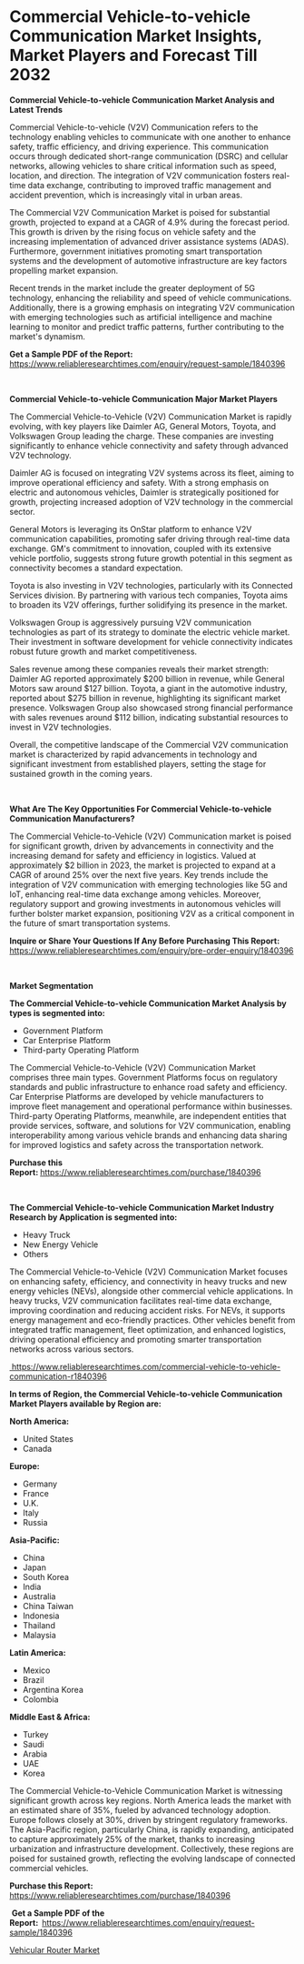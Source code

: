<p><h1>Commercial Vehicle-to-vehicle Communication Market Insights, Market Players and Forecast Till 2032</h1></p><p><strong>Commercial Vehicle-to-vehicle Communication Market Analysis and Latest Trends</strong></p>
<p><p>Commercial Vehicle-to-vehicle (V2V) Communication refers to the technology enabling vehicles to communicate with one another to enhance safety, traffic efficiency, and driving experience. This communication occurs through dedicated short-range communication (DSRC) and cellular networks, allowing vehicles to share critical information such as speed, location, and direction. The integration of V2V communication fosters real-time data exchange, contributing to improved traffic management and accident prevention, which is increasingly vital in urban areas.</p><p>The Commercial V2V Communication Market is poised for substantial growth, projected to expand at a CAGR of 4.9% during the forecast period. This growth is driven by the rising focus on vehicle safety and the increasing implementation of advanced driver assistance systems (ADAS). Furthermore, government initiatives promoting smart transportation systems and the development of automotive infrastructure are key factors propelling market expansion.</p><p>Recent trends in the market include the greater deployment of 5G technology, enhancing the reliability and speed of vehicle communications. Additionally, there is a growing emphasis on integrating V2V communication with emerging technologies such as artificial intelligence and machine learning to monitor and predict traffic patterns, further contributing to the market's dynamism.</p></p>
<p><strong>Get a Sample PDF of the Report:&nbsp;</strong> <a href="https://www.reliableresearchtimes.com/enquiry/request-sample/1840396?utm_campaign=2740&utm_medium=2&utm_source=Github&utm_content=ia&utm_term=08042025&utm_id=commercial-vehicle-to-vehicle-communication">https://www.reliableresearchtimes.com/enquiry/request-sample/1840396</a></p>
<p>&nbsp;</p>
<p><strong>Commercial Vehicle-to-vehicle Communication Major Market Players</strong></p>
<p><p>The Commercial Vehicle-to-Vehicle (V2V) Communication Market is rapidly evolving, with key players like Daimler AG, General Motors, Toyota, and Volkswagen Group leading the charge. These companies are investing significantly to enhance vehicle connectivity and safety through advanced V2V technology.</p><p>Daimler AG is focused on integrating V2V systems across its fleet, aiming to improve operational efficiency and safety. With a strong emphasis on electric and autonomous vehicles, Daimler is strategically positioned for growth, projecting increased adoption of V2V technology in the commercial sector.</p><p>General Motors is leveraging its OnStar platform to enhance V2V communication capabilities, promoting safer driving through real-time data exchange. GM's commitment to innovation, coupled with its extensive vehicle portfolio, suggests strong future growth potential in this segment as connectivity becomes a standard expectation.</p><p>Toyota is also investing in V2V technologies, particularly with its Connected Services division. By partnering with various tech companies, Toyota aims to broaden its V2V offerings, further solidifying its presence in the market.</p><p>Volkswagen Group is aggressively pursuing V2V communication technologies as part of its strategy to dominate the electric vehicle market. Their investment in software development for vehicle connectivity indicates robust future growth and market competitiveness.</p><p>Sales revenue among these companies reveals their market strength: Daimler AG reported approximately $200 billion in revenue, while General Motors saw around $127 billion. Toyota, a giant in the automotive industry, reported about $275 billion in revenue, highlighting its significant market presence. Volkswagen Group also showcased strong financial performance with sales revenues around $112 billion, indicating substantial resources to invest in V2V technologies.</p><p>Overall, the competitive landscape of the Commercial V2V communication market is characterized by rapid advancements in technology and significant investment from established players, setting the stage for sustained growth in the coming years.</p></p>
<p>&nbsp;</p>
<p><strong>What Are The Key Opportunities For Commercial Vehicle-to-vehicle Communication Manufacturers?</strong></p>
<p><p>The Commercial Vehicle-to-Vehicle (V2V) Communication market is poised for significant growth, driven by advancements in connectivity and the increasing demand for safety and efficiency in logistics. Valued at approximately $2 billion in 2023, the market is projected to expand at a CAGR of around 25% over the next five years. Key trends include the integration of V2V communication with emerging technologies like 5G and IoT, enhancing real-time data exchange among vehicles. Moreover, regulatory support and growing investments in autonomous vehicles will further bolster market expansion, positioning V2V as a critical component in the future of smart transportation systems.</p></p>
<p><strong>Inquire or Share Your Questions If Any Before Purchasing This Report:</strong> <a href="https://www.reliableresearchtimes.com/enquiry/pre-order-enquiry/1840396?utm_campaign=2740&utm_medium=2&utm_source=Github&utm_content=ia&utm_term=08042025&utm_id=commercial-vehicle-to-vehicle-communication">https://www.reliableresearchtimes.com/enquiry/pre-order-enquiry/1840396</a></p>
<p>&nbsp;</p>
<p><strong>Market Segmentation</strong></p>
<p><strong>The Commercial Vehicle-to-vehicle Communication Market Analysis by types is segmented into:</strong></p>
<p><ul><li>Government Platform</li><li>Car Enterprise Platform</li><li>Third-party Operating Platform</li></ul></p>
<p><p>The Commercial Vehicle-to-Vehicle (V2V) Communication Market comprises three main types. Government Platforms focus on regulatory standards and public infrastructure to enhance road safety and efficiency. Car Enterprise Platforms are developed by vehicle manufacturers to improve fleet management and operational performance within businesses. Third-party Operating Platforms, meanwhile, are independent entities that provide services, software, and solutions for V2V communication, enabling interoperability among various vehicle brands and enhancing data sharing for improved logistics and safety across the transportation network.</p></p>
<p><strong>Purchase this Report:&nbsp;</strong><a href="https://www.reliableresearchtimes.com/purchase/1840396?utm_campaign=2740&utm_medium=2&utm_source=Github&utm_content=ia&utm_term=08042025&utm_id=commercial-vehicle-to-vehicle-communication">https://www.reliableresearchtimes.com/purchase/1840396</a></p>
<p>&nbsp;</p>
<p><strong>The Commercial Vehicle-to-vehicle Communication Market Industry Research by Application is segmented into:</strong></p>
<p><ul><li>Heavy Truck</li><li>New Energy Vehicle</li><li>Others</li></ul></p>
<p><p>The Commercial Vehicle-to-Vehicle (V2V) Communication Market focuses on enhancing safety, efficiency, and connectivity in heavy trucks and new energy vehicles (NEVs), alongside other commercial vehicle applications. In heavy trucks, V2V communication facilitates real-time data exchange, improving coordination and reducing accident risks. For NEVs, it supports energy management and eco-friendly practices. Other vehicles benefit from integrated traffic management, fleet optimization, and enhanced logistics, driving operational efficiency and promoting smarter transportation networks across various sectors.</p></p>
<p><a href="https://www.reliableresearchtimes.com/commercial-vehicle-to-vehicle-communication-r1840396?utm_campaign=2740&utm_medium=2&utm_source=Github&utm_content=ia&utm_term=08042025&utm_id=commercial-vehicle-to-vehicle-communication">&nbsp;https://www.reliableresearchtimes.com/commercial-vehicle-to-vehicle-communication-r1840396</a></p>
<p><strong>In terms of Region, the Commercial Vehicle-to-vehicle Communication Market Players available by Region are:</strong></p>
<p>
    <p> <strong> North America: </strong>
        <ul>
            <li>United States</li>
            <li>Canada</li>
        </ul>
        </p> 
    <p> <strong> Europe: </strong>
        <ul>
            <li>Germany</li>
            <li>France</li>
            <li>U.K.</li>
            <li>Italy</li>
            <li>Russia</li>
        </ul>
        </p> 
    <p> <strong> Asia-Pacific: </strong>
        <ul>
            <li>China</li>
            <li>Japan</li>
            <li>South Korea</li>
            <li>India</li>
            <li>Australia</li>
            <li>China Taiwan</li>
            <li>Indonesia</li>
            <li>Thailand</li>
            <li>Malaysia</li>
        </ul>
        </p> 
    <p> <strong> Latin America: </strong>
        <ul>
            <li>Mexico</li>
            <li>Brazil</li>
            <li>Argentina Korea</li>
            <li>Colombia</li>
        </ul>
        </p> 
    <p> <strong> Middle East & Africa: </strong>
        <ul>
            <li>Turkey</li>
            <li>Saudi</li>
            <li>Arabia</li>
            <li>UAE</li>
            <li>Korea</li>
        </ul>
    </p>
    </p>
<p><p>The Commercial Vehicle-to-Vehicle Communication Market is witnessing significant growth across key regions. North America leads the market with an estimated share of 35%, fueled by advanced technology adoption. Europe follows closely at 30%, driven by stringent regulatory frameworks. The Asia-Pacific region, particularly China, is rapidly expanding, anticipated to capture approximately 25% of the market, thanks to increasing urbanization and infrastructure development. Collectively, these regions are poised for sustained growth, reflecting the evolving landscape of connected commercial vehicles.</p></p>
<p><strong>Purchase this Report: </strong><a href="https://www.reliableresearchtimes.com/purchase/1840396?utm_campaign=2740&utm_medium=2&utm_source=Github&utm_content=ia&utm_term=08042025&utm_id=commercial-vehicle-to-vehicle-communication">https://www.reliableresearchtimes.com/purchase/1840396</a></p>
<p>&nbsp;<strong>Get a Sample PDF of the Report:&nbsp;&nbsp;</strong><a href="https://www.reliableresearchtimes.com/enquiry/request-sample/1840396?utm_campaign=2740&utm_medium=2&utm_source=Github&utm_content=ia&utm_term=08042025&utm_id=commercial-vehicle-to-vehicle-communication">https://www.reliableresearchtimes.com/enquiry/request-sample/1840396</a></p>
<p><strong></strong></p>
<p><p><a href="https://github.com/vjorelaclliv/Market-Research-Report-List-1/blob/main/vehicular-router-market.md?utm_campaign=2740&utm_medium=2&utm_source=Github&utm_content=ia&utm_term=08042025&utm_id=commercial-vehicle-to-vehicle-communication">Vehicular Router Market</a></p></p>